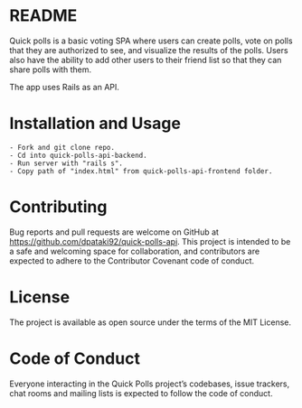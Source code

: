 # README

Quick polls is a basic voting SPA where users can create polls, vote on polls that they are authorized to see, and visualize the results of the polls. Users also have the ability to add other users to their friend list so that they can share polls with them.

The app uses Rails as an API.

# Installation and Usage

    - Fork and git clone repo.
    - Cd into quick-polls-api-backend.
    - Run server with "rails s".
    - Copy path of "index.html" from quick-polls-api-frontend folder.

# Contributing

Bug reports and pull requests are welcome on GitHub at https://github.com/dpataki92/quick-polls-api. This project is intended to be a safe and welcoming space for collaboration, and contributors are expected to adhere to the Contributor Covenant code of conduct.

# License

The project is available as open source under the terms of the MIT License.

# Code of Conduct

Everyone interacting in the Quick Polls project’s codebases, issue trackers, chat rooms and mailing lists is expected to follow the code of conduct.
